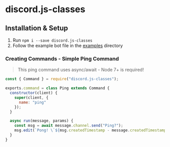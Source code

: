 # discord.js-classes

## Installation & Setup
1. Run `npm i --save discord.js-classes`
2. Follow the example bot file in the [examples](https://github.com/memework/discord.js-classes/tree/master/examples) directory

### Creating Commands - Simple Ping Command
> This ping command uses async/await - Node 7+ is required!
```js
const { Command } = require("discord.js-classes");

exports.command = class Ping extends Command {
  constructor(client) {
    super(client, {
      name: "ping"
    });
  }

  async run(message, params) {
    const msg = await message.channel.send("Ping?");
    msg.edit(`Pong! \`${msg.createdTimestamp - message.createdTimestamp}\`ms`);
  }
}
```
